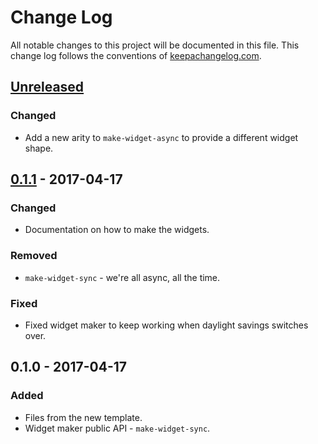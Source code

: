 # Change Log
All notable changes to this project will be documented in this file. This change log follows the conventions of [keepachangelog.com](http://keepachangelog.com/).

## [Unreleased]
### Changed
- Add a new arity to `make-widget-async` to provide a different widget shape.

## [0.1.1] - 2017-04-17
### Changed
- Documentation on how to make the widgets.

### Removed
- `make-widget-sync` - we're all async, all the time.

### Fixed
- Fixed widget maker to keep working when daylight savings switches over.

## 0.1.0 - 2017-04-17
### Added
- Files from the new template.
- Widget maker public API - `make-widget-sync`.

[Unreleased]: https://github.com/your-name/arche/compare/0.1.1...HEAD
[0.1.1]: https://github.com/your-name/arche/compare/0.1.0...0.1.1
